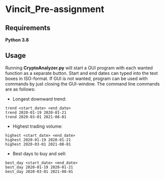 # Vincit_Pre-assignment

## Requirements
**Python 3.8**

## Usage
Running **CryptoAnalyzer.py** will start a GUI program with each wanted function as a separate button. Start and end dates can typed into the text boxes in ISO-format. If GUI is not wanted, program can be used with commands by just closing the GUI-window. The command line commands are as follows:
- Longest downward trend:
```
trend <start_date> <end_date>
trend 2020-01-19 2020-01-21
trend 2020-03-01 2021-08-01
```
- Highest trading volume:
```
highest <start_date> <end_date>
highest 2020-01-19 2020-01-21
highest 2020-03-01 2021-08-01
```
- Best days to buy and sell:
```
best_day <start_date> <end_date>
best_day 2020-01-19 2020-01-21
best_day 2020-03-01 2021-08-01
```
